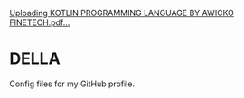 [Uploading KOTLIN PROGRAMMING LANGUAGE BY AWICKO FINETECH.pdf…]()
# DELLA
Config files for my GitHub profile.
